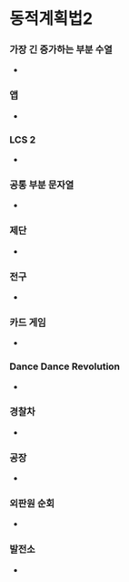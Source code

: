 # 동적계획법2

### 가장 긴 증가하는 부분 수열

* 

### 앱

* 

### LCS 2

* 

### 공통 부분 문자열

* 

### 제단

* 

### 전구

* 

### 카드 게임

* 

### Dance Dance Revolution

* 

### 경찰차

* 

### 공장

* 

### 외판원 순회

* 

### 발전소

* 
